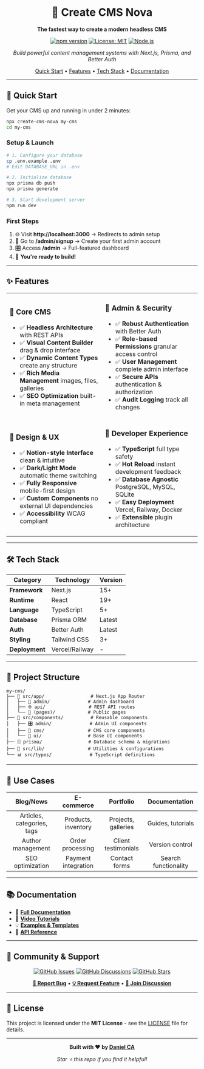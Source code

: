 <div align="center">

# 🚀 Create CMS Nova

**The fastest way to create a modern headless CMS**

[![npm version](https://badge.fury.io/js/create-cms-nova.svg)](https://badge.fury.io/js/create-cms-nova)
[![License: MIT](https://img.shields.io/badge/License-MIT-yellow.svg)](https://opensource.org/licenses/MIT)
[![Node.js](https://img.shields.io/badge/Node.js-16%2B-green.svg)](https://nodejs.org/)

*Build powerful content management systems with Next.js, Prisma, and Better Auth*

[Quick Start](#-quick-start) • [Features](#-features) • [Tech Stack](#-tech-stack) • [Documentation](#-documentation)

</div>

---

## 🚀 Quick Start

Get your CMS up and running in under 2 minutes:

```bash
npx create-cms-nova my-cms
cd my-cms
```

### Setup & Launch

```bash
# 1. Configure your database
cp .env.example .env
# Edit DATABASE_URL in .env

# 2. Initialize database
npx prisma db push
npx prisma generate

# 3. Start development server
npm run dev
```

### First Steps

1. 🌐 Visit **http://localhost:3000** → Redirects to admin setup
2. 👤 Go to **/admin/signup** → Create your first admin account
3. 🎛️ Access **/admin** → Full-featured dashboard
4. 🎉 **You're ready to build!**

---

## ✨ Features

<table>
<tr>
<td width="50%">

### 🎯 **Core CMS**
- ✅ **Headless Architecture** with REST APIs
- ✅ **Visual Content Builder** drag & drop interface
- ✅ **Dynamic Content Types** create any structure
- ✅ **Rich Media Management** images, files, galleries
- ✅ **SEO Optimization** built-in meta management

</td>
<td width="50%">

### 🔐 **Admin & Security**
- ✅ **Robust Authentication** with Better Auth
- ✅ **Role-based Permissions** granular access control
- ✅ **User Management** complete admin interface
- ✅ **Secure APIs** authentication & authorization
- ✅ **Audit Logging** track all changes

</td>
</tr>
<tr>
<td width="50%">

### 🎨 **Design & UX**
- ✅ **Notion-style Interface** clean & intuitive
- ✅ **Dark/Light Mode** automatic theme switching
- ✅ **Fully Responsive** mobile-first design
- ✅ **Custom Components** no external UI dependencies
- ✅ **Accessibility** WCAG compliant

</td>
<td width="50%">

### 🚀 **Developer Experience**
- ✅ **TypeScript** full type safety
- ✅ **Hot Reload** instant development feedback
- ✅ **Database Agnostic** PostgreSQL, MySQL, SQLite
- ✅ **Easy Deployment** Vercel, Railway, Docker
- ✅ **Extensible** plugin architecture

</td>
</tr>
</table>

---

## 🛠️ Tech Stack

<div align="center">

| Category | Technology | Version |
|----------|------------|---------|
| **Framework** | Next.js | 15+ |
| **Runtime** | React | 19+ |
| **Language** | TypeScript | 5+ |
| **Database** | Prisma ORM | Latest |
| **Auth** | Better Auth | Latest |
| **Styling** | Tailwind CSS | 3+ |
| **Deployment** | Vercel/Railway | - |

</div>

---

## 📁 Project Structure

```
my-cms/
├── 📱 src/app/                 # Next.js App Router
│   ├── 🔐 admin/              # Admin dashboard
│   ├── 🌐 api/                # REST API routes
│   └── 📄 (pages)/            # Public pages
├── 🧩 src/components/          # Reusable components
│   ├── 🎛️ admin/              # Admin UI components
│   ├── 📝 cms/                # CMS core components
│   └── 🎨 ui/                 # Base UI components
├── 🗄️ prisma/                 # Database schema & migrations
├── 🔧 src/lib/                # Utilities & configurations
└── 📊 src/types/              # TypeScript definitions
```

---

## 🎯 Use Cases

<div align="center">

| **Blog/News** | **E-commerce** | **Portfolio** | **Documentation** |
|:-------------:|:---------------:|:-------------:|:-----------------:|
| Articles, categories, tags | Products, inventory | Projects, galleries | Guides, tutorials |
| Author management | Order processing | Client testimonials | Version control |
| SEO optimization | Payment integration | Contact forms | Search functionality |

</div>

---

## 📚 Documentation

- 📖 **[Full Documentation](https://github.com/danielcadev/cms-nova#readme)**
- 🎥 **[Video Tutorials](https://github.com/danielcadev/cms-nova/wiki)**
- 💡 **[Examples & Templates](https://github.com/danielcadev/cms-nova/tree/main/examples)**
- 🔧 **[API Reference](https://github.com/danielcadev/cms-nova/wiki/api)**

---

## 🤝 Community & Support

<div align="center">

[![GitHub Issues](https://img.shields.io/github/issues/danielcadev/cms-nova)](https://github.com/danielcadev/cms-nova/issues)
[![GitHub Discussions](https://img.shields.io/github/discussions/danielcadev/cms-nova)](https://github.com/danielcadev/cms-nova/discussions)
[![GitHub Stars](https://img.shields.io/github/stars/danielcadev/cms-nova)](https://github.com/danielcadev/cms-nova/stargazers)

**[🐛 Report Bug](https://github.com/danielcadev/cms-nova/issues)** • **[💡 Request Feature](https://github.com/danielcadev/cms-nova/discussions)** • **[💬 Join Discussion](https://github.com/danielcadev/cms-nova/discussions)**

</div>

---

## 📄 License

This project is licensed under the **MIT License** - see the [LICENSE](LICENSE) file for details.

---

<div align="center">

**Built with ❤️ by [Daniel CA](https://github.com/danielcadev)**

*Star ⭐ this repo if you find it helpful!*

</div>
